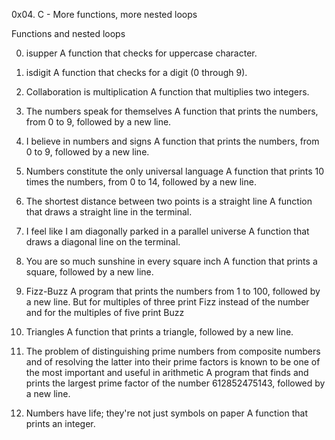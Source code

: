 0x04. C - More functions, more nested loops

Functions and nested loops

0. isupper
	A  function that checks for uppercase character.
	
1. isdigit
	A function that checks for a digit (0 through 9).
	
2. Collaboration is multiplication
	A function that multiplies two integers.
	
3. The numbers speak for themselves
	A function that prints the numbers, from 0 to 9, followed by a new line.
	
4. I believe in numbers and signs
	A function that prints the numbers, from 0 to 9, followed by a new line.
	
5. Numbers constitute the only universal language
	A function that prints 10 times the numbers, from 0 to 14, followed by a new line.
	
6. The shortest distance between two points is a straight line
	A function that draws a straight line in the terminal.
	
7. I feel like I am diagonally parked in a parallel universe
	A function that draws a diagonal line on the terminal.
	
8. You are so much sunshine in every square inch
	A function that prints a square, followed by a new line.
	
9. Fizz-Buzz
	A program that prints the numbers from 1 to 100, followed by a new line. But for multiples of three print Fizz instead of the number and for the multiples of five print Buzz
	
10. Triangles
	A function that prints a triangle, followed by a new line.
	
11. The problem of distinguishing prime numbers from composite numbers and of resolving the latter into their prime factors is known to be one of the most important and useful in arithmetic
	A program that finds and prints the largest prime factor of the number 612852475143, followed by a new line.
	
12. Numbers have life; they're not just symbols on paper
	A function that prints an integer.
